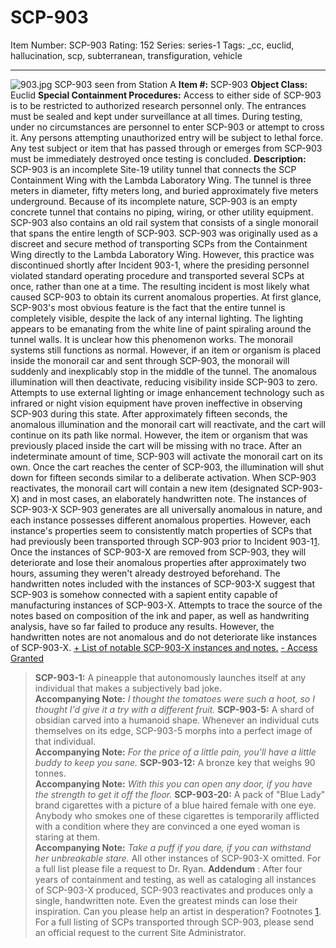 # SCP-903
Item Number: SCP-903
Rating: 152
Series: series-1
Tags: _cc, euclid, hallucination, scp, subterranean, transfiguration, vehicle

---

![903.jpg](https://scp-wiki.wdfiles.com/local--files/scp-903/903.jpg)
SCP-903 seen from Station A
**Item #:** SCP-903
**Object Class:** Euclid
**Special Containment Procedures:** Access to either side of SCP-903 is to be restricted to authorized research personnel only. The entrances must be sealed and kept under surveillance at all times. During testing, under no circumstances are personnel to enter SCP-903 or attempt to cross it. Any persons attempting unauthorized entry will be subject to lethal force. Any test subject or item that has passed through or emerges from SCP-903 must be immediately destroyed once testing is concluded.
**Description:** SCP-903 is an incomplete Site-19 utility tunnel that connects the SCP Containment Wing with the Lambda Laboratory Wing. The tunnel is three meters in diameter, fifty meters long, and buried approximately five meters underground. Because of its incomplete nature, SCP-903 is an empty concrete tunnel that contains no piping, wiring, or other utility equipment. SCP-903 also contains an old rail system that consists of a single monorail that spans the entire length of SCP-903.
SCP-903 was originally used as a discreet and secure method of transporting SCPs from the Containment Wing directly to the Lambda Laboratory Wing. However, this practice was discontinued shortly after Incident 903-1, where the presiding personnel violated standard operating procedure and transported several SCPs at once, rather than one at a time. The resulting incident is most likely what caused SCP-903 to obtain its current anomalous properties.
At first glance, SCP-903's most obvious feature is the fact that the entire tunnel is completely visible, despite the lack of any internal lighting. The lighting appears to be emanating from the white line of paint spiraling around the tunnel walls. It is unclear how this phenomenon works. The monorail systems still functions as normal. However, if an item or organism is placed inside the monorail car and sent through SCP-903, the monorail will suddenly and inexplicably stop in the middle of the tunnel. The anomalous illumination will then deactivate, reducing visibility inside SCP-903 to zero. Attempts to use external lighting or image enhancement technology such as infrared or night vision equipment have proven ineffective in observing SCP-903 during this state. After approximately fifteen seconds, the anomalous illumination and the monorail cart will reactivate, and the cart will continue on its path like normal. However, the item or organism that was previously placed inside the cart will be missing with no trace.
After an indeterminate amount of time, SCP-903 will activate the monorail cart on its own. Once the cart reaches the center of SCP-903, the illumination will shut down for fifteen seconds similar to a deliberate activation. When SCP-903 reactivates, the monorail cart will contain a new item (designated SCP-903-X) and in most cases, an elaborately handwritten note.
The instances of SCP-903-X SCP-903 generates are all universally anomalous in nature, and each instance possesses different anomalous properties. However, each instance's properties seem to consistently match properties of SCPs that had previously been transported through SCP-903 prior to Incident 903-1[1](javascript:;). Once the instances of SCP-903-X are removed from SCP-903, they will deteriorate and lose their anomalous properties after approximately two hours, assuming they weren't already destroyed beforehand.
The handwritten notes included with the instances of SCP-903-X suggest that SCP-903 is somehow connected with a sapient entity capable of manufacturing instances of SCP-903-X. Attempts to trace the source of the notes based on composition of the ink and paper, as well as handwriting analysis, have so far failed to produce any results. However, the handwritten notes are not anomalous and do not deteriorate like instances of SCP-903-X.
[\+ List of notable SCP-903-X instances and notes.](javascript:;)
[\- Access Granted](javascript:;)
> **SCP-903-1:** A pineapple that autonomously launches itself at any individual that makes a subjectively bad joke.  
>  **Accompanying Note:** _I thought the tomatoes were such a hoot, so I thought I'd give it a try with a different fruit._
> **SCP-903-5:** A shard of obsidian carved into a humanoid shape. Whenever an individual cuts themselves on its edge, SCP-903-5 morphs into a perfect image of that individual.  
>  **Accompanying Note:** _For the price of a little pain, you'll have a little buddy to keep you sane._
> **SCP-903-12:** A bronze key that weighs 90 tonnes.  
>  **Accompanying Note:** _With this you can open any door, if you have the strength to get it off the floor._
> **SCP-903-20:** A pack of "Blue Lady" brand cigarettes with a picture of a blue haired female with one eye. Anybody who smokes one of these cigarettes is temporarily afflicted with a condition where they are convinced a one eyed woman is staring at them.  
>  **Accompanying Note:** _Take a puff if you dare, if you can withstand her unbreakable stare._
> All other instances of SCP-903-X omitted. For a full list please file a request to Dr. Ryan.
**Addendum** : After four years of containment and testing, as well as cataloging all instances of SCP-903-X produced, SCP-903 reactivates and produces only a single, handwritten note.
> Even the greatest minds can lose their inspiration. Can you please help an artist in desperation?
Footnotes
[1](javascript:;). For a full listing of SCPs transported through SCP-903, please send an official request to the current Site Administrator.